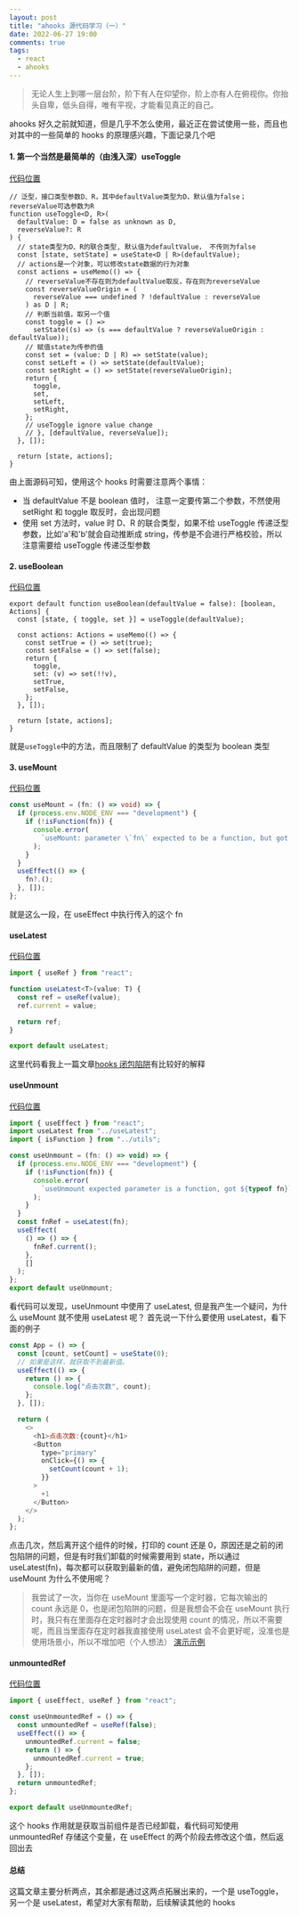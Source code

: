 ```yaml
---
layout: post
title: "ahooks 源代码学习（一）"
date: 2022-06-27 19:00
comments: true
tags:
  - react
  - ahooks
---
```


> 无论人生上到哪一层台阶，阶下有人在仰望你，阶上亦有人在俯视你。你抬头自卑，低头自得，唯有平视，才能看见真正的自己。

<!-- more -->

ahooks 好久之前就知道，但是几乎不怎么使用，最近正在尝试使用一些，而且也对其中的一些简单的 hooks 的原理感兴趣，下面记录几个吧

#### 1. 第一个当然是最简单的（由浅入深）useToggle

[代码位置](https://github.com/alibaba/hooks/blob/master/packages/hooks/src/useToggle/index.ts)

```tsx
// 泛型，接口类型参数D、R，其中defaultValue类型为D，默认值为false；reverseValue可选参数为R
function useToggle<D, R>(
  defaultValue: D = false as unknown as D,
  reverseValue?: R
) {
  // state类型为D、R的联合类型, 默认值为defaultValue， 不传则为false
  const [state, setState] = useState<D | R>(defaultValue);
  // actions是一个对象，可以修改state数据的行为对象
  const actions = useMemo(() => {
    // reverseValue不存在则为defaultValue取反，存在则为reverseValue
    const reverseValueOrigin = (
      reverseValue === undefined ? !defaultValue : reverseValue
    ) as D | R;
    // 判断当前值，取另一个值
    const toggle = () =>
      setState((s) => (s === defaultValue ? reverseValueOrigin : defaultValue));
    // 赋值state为传参的值
    const set = (value: D | R) => setState(value);
    const setLeft = () => setState(defaultValue);
    const setRight = () => setState(reverseValueOrigin);
    return {
      toggle,
      set,
      setLeft,
      setRight,
    };
    // useToggle ignore value change
    // }, [defaultValue, reverseValue]);
  }, []);

  return [state, actions];
}
```

由上面源码可知，使用这个 hooks 时需要注意两个事情：

- 当 defaultValue 不是 boolean 值时， 注意一定要传第二个参数，不然使用 setRight 和 toggle 取反时，会出现问题
- 使用 set 方法时，value 时 D、R 的联合类型，如果不给 useToggle 传递泛型参数，比如'a'和'b'就会自动推断成 string，传参是不会进行严格校验，所以注意需要给 useToggle 传递泛型参数

#### 2. useBoolean

[代码位置](https://github.com/alibaba/hooks/blob/master/packages/hooks/src/useBoolean/index.ts)

```tsx
export default function useBoolean(defaultValue = false): [boolean, Actions] {
  const [state, { toggle, set }] = useToggle(defaultValue);

  const actions: Actions = useMemo(() => {
    const setTrue = () => set(true);
    const setFalse = () => set(false);
    return {
      toggle,
      set: (v) => set(!!v),
      setTrue,
      setFalse,
    };
  }, []);

  return [state, actions];
}
```

就是`useToggle`中的方法，而且限制了 defaultValue 的类型为 boolean 类型

#### 3. useMount

[代码位置](https://github.com/alibaba/hooks/blob/master/packages/hooks/src/useMount/index.ts)

```ts
const useMount = (fn: () => void) => {
  if (process.env.NODE_ENV === "development") {
    if (!isFunction(fn)) {
      console.error(
        `useMount: parameter \`fn\` expected to be a function, but got "${typeof fn}".`
      );
    }
  }
  useEffect(() => {
    fn?.();
  }, []);
};
```

就是这么一段，在 useEffect 中执行传入的这个 fn

#### useLatest

[代码位置](https://github.com/alibaba/hooks/blob/master/packages/hooks/src/useLatest/index.ts)

```ts
import { useRef } from "react";

function useLatest<T>(value: T) {
  const ref = useRef(value);
  ref.current = value;

  return ref;
}

export default useLatest;
```

这里代码看我上一篇文章[hooks 闭包陷阱](http://www.haols.top2022/06/28/react-source/react-closure/#more)有比较好的解释

#### useUnmount

[代码位置](https://github.com/alibaba/hooks/blob/master/packages/hooks/src/useUnmount/index.ts)

```js
import { useEffect } from "react";
import useLatest from "../useLatest";
import { isFunction } from "../utils";

const useUnmount = (fn: () => void) => {
  if (process.env.NODE_ENV === "development") {
    if (!isFunction(fn)) {
      console.error(
        `useUnmount expected parameter is a function, got ${typeof fn}`
      );
    }
  }
  const fnRef = useLatest(fn);
  useEffect(
    () => () => {
      fnRef.current();
    },
    []
  );
};
export default useUnmount;
```

看代码可以发现，useUnmount 中使用了 useLatest, 但是我产生一个疑问，为什么 useMount 就不使用 useLatest 呢？
首先说一下什么要使用 useLatest，看下面的例子

```js
const App = () => {
  const [count, setCount] = useState(0);
  // 如果是这样，就获取不到最新值。
  useEffect(() => {
    return () => {
      console.log("点击次数", count);
    };
  }, []);

  return (
    <>
      <h1>点击次数:{count}</h1>
      <Button
        type="primary"
        onClick={() => {
          setCount(count + 1);
        }}
      >
        +1
      </Button>
    </>
  );
};
```

点击几次，然后离开这个组件的时候，打印的 count 还是 0，原因还是之前的闭包陷阱的问题，但是有时我们卸载的时候需要用到 state，所以通过 useLatest(fn)，每次都可以获取到最新的值，避免闭包陷阱的问题，但是 useMount 为什么不使用呢？

> 我尝试了一次，当你在 useMount 里面写一个定时器，它每次输出的 count 永远是 0，也是闭包陷阱的问题，但是我想会不会在 useMount 执行时，我只有在里面存在定时器时才会出现使用 count 的情况，所以不需要呢，而且当里面存在定时器我直接使用 useLatest 会不会更好呢，没准也是使用场景小，所以不增加吧（个人想法）
> [演示示例](https://codesandbox.io/s/useunmount-nhte62?file=/src/App.tsx)

#### unmountedRef

[代码位置](https://github.com/alibaba/hooks/blob/master/packages/hooks/src/useUnmountedRef/index.ts)

```js
import { useEffect, useRef } from "react";

const useUnmountedRef = () => {
  const unmountedRef = useRef(false);
  useEffect(() => {
    unmountedRef.current = false;
    return () => {
      unmountedRef.current = true;
    };
  }, []);
  return unmountedRef;
};

export default useUnmountedRef;
```

这个 hooks 作用就是获取当前组件是否已经卸载，看代码可知使用 unmountedRef 存储这个变量，在 useEffect 的两个阶段去修改这个值，然后返回出去

#### 总结

这篇文章主要分析两点，其余都是通过这两点拓展出来的，一个是 useToggle， 另一个是 useLatest，希望对大家有帮助，后续解读其他的 hooks
